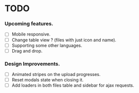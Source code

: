 # TODO

### Upcoming features.
- [ ] Mobile responsive.
- [ ] Change table view ? (files with just icon and name).
- [ ] Supporting some other languages. 
- [ ] Drag and drop. 

### Design Improvements.
- [ ] Animated stripes on the upload progresses.
- [ ] Reset modals state when closing it.
- [ ] Add loaders in both files table and sidebar for ajax requests. 